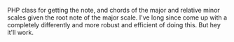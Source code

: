 PHP class for getting the note, and chords of the major and relative minor scales given the root note of the major scale. I've long since come up with a completely differently and more robust and efficient of doing this. But hey it'll work.
